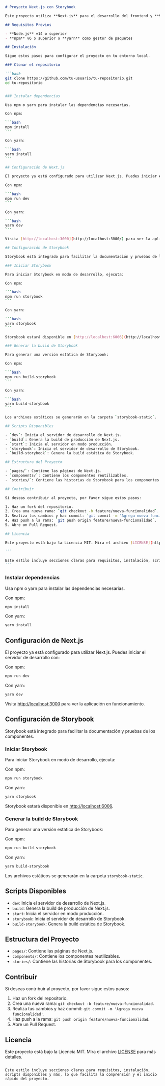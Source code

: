 

````markdown
# Proyecto Next.js con Storybook

Este proyecto utiliza **Next.js** para el desarrollo del frontend y **Storybook** para documentar y testear los componentes UI.

## Requisitos Previos

- **Node.js** v14 o superior
- **npm** v6 o superior o **yarn** como gestor de paquetes

## Instalación

Sigue estos pasos para configurar el proyecto en tu entorno local.

### Clonar el repositorio

```bash
git clone https://github.com/tu-usuario/tu-repositorio.git
cd tu-repositorio


### Instalar dependencias

Usa npm o yarn para instalar las dependencias necesarias.

Con npm:

```bash
npm install
```

Con yarn:

```bash
yarn install
```

## Configuración de Next.js

El proyecto ya está configurado para utilizar Next.js. Puedes iniciar el servidor de desarrollo con:

Con npm:

```bash
npm run dev
```

Con yarn:

```bash
yarn dev
```

Visita [http://localhost:3000](http://localhost:3000/) para ver la aplicación en funcionamiento.

## Configuración de Storybook

Storybook está integrado para facilitar la documentación y pruebas de los componentes.

### Iniciar Storybook

Para iniciar Storybook en modo de desarrollo, ejecuta:

Con npm:

```bash
npm run storybook
```

Con yarn:

```bash
yarn storybook
```

Storybook estará disponible en [http://localhost:6006](http://localhost:6006/).

### Generar la build de Storybook

Para generar una versión estática de Storybook:

Con npm:

```bash
npm run build-storybook
```

Con yarn:

```bash
yarn build-storybook
```

Los archivos estáticos se generarán en la carpeta `storybook-static`.

## Scripts Disponibles

- `dev`: Inicia el servidor de desarrollo de Next.js.
- `build`: Genera la build de producción de Next.js.
- `start`: Inicia el servidor en modo producción.
- `storybook`: Inicia el servidor de desarrollo de Storybook.
- `build-storybook`: Genera la build estática de Storybook.

## Estructura del Proyecto

- `pages/`: Contiene las páginas de Next.js.
- `components/`: Contiene los componentes reutilizables.
- `stories/`: Contiene las historias de Storybook para los componentes.

## Contribuir

Si deseas contribuir al proyecto, por favor sigue estos pasos:

1. Haz un fork del repositorio.
2. Crea una nueva rama: `git checkout -b feature/nueva-funcionalidad`.
3. Realiza tus cambios y haz commit: `git commit -m 'Agrega nueva funcionalidad'`.
4. Haz push a la rama: `git push origin feature/nueva-funcionalidad`.
5. Abre un Pull Request.

## Licencia

Este proyecto está bajo la Licencia MIT. Mira el archivo [LICENSE](https://chatgpt.com/c/LICENSE) para más detalles.

```

Este estilo incluye secciones claras para requisitos, instalación, scripts disponibles y más, lo que facilita la comprensión y el inicio rápido del proyecto.
```
````

### Instalar dependencias

Usa npm o yarn para instalar las dependencias necesarias.

Con npm:

```bash
npm install
```

Con yarn:

```bash
yarn install
```

## Configuración de Next.js

El proyecto ya está configurado para utilizar Next.js. Puedes iniciar el servidor de desarrollo con:

Con npm:

```bash
npm run dev
```

Con yarn:

```bash
yarn dev
```

Visita [http://localhost:3000](http://localhost:3000/) para ver la aplicación en funcionamiento.

## Configuración de Storybook

Storybook está integrado para facilitar la documentación y pruebas de los componentes.

### Iniciar Storybook

Para iniciar Storybook en modo de desarrollo, ejecuta:

Con npm:

```bash
npm run storybook
```

Con yarn:

```bash
yarn storybook
```

Storybook estará disponible en [http://localhost:6006](http://localhost:6006/).

### Generar la build de Storybook

Para generar una versión estática de Storybook:

Con npm:

```bash
npm run build-storybook
```

Con yarn:

```bash
yarn build-storybook
```

Los archivos estáticos se generarán en la carpeta `storybook-static`.

## Scripts Disponibles

- `dev`: Inicia el servidor de desarrollo de Next.js.
- `build`: Genera la build de producción de Next.js.
- `start`: Inicia el servidor en modo producción.
- `storybook`: Inicia el servidor de desarrollo de Storybook.
- `build-storybook`: Genera la build estática de Storybook.

## Estructura del Proyecto

- `pages/`: Contiene las páginas de Next.js.
- `components/`: Contiene los componentes reutilizables.
- `stories/`: Contiene las historias de Storybook para los componentes.

## Contribuir

Si deseas contribuir al proyecto, por favor sigue estos pasos:

1. Haz un fork del repositorio.
2. Crea una nueva rama: `git checkout -b feature/nueva-funcionalidad`.
3. Realiza tus cambios y haz commit: `git commit -m 'Agrega nueva funcionalidad'`.
4. Haz push a la rama: `git push origin feature/nueva-funcionalidad`.
5. Abre un Pull Request.

## Licencia

Este proyecto está bajo la Licencia MIT. Mira el archivo [LICENSE](https://chatgpt.com/c/LICENSE) para más detalles.

```

Este estilo incluye secciones claras para requisitos, instalación, scripts disponibles y más, lo que facilita la comprensión y el inicio rápido del proyecto.
```